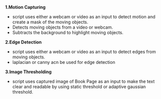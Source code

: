 **1.Motion Capturing**

- script uses either a webcam or video as an input to detect motion and create a mask of the moving objects.
- Detects moving objects from a video or webcam.
- Subtracts the background to highlight moving objects.

**2.Edge Detection**

- script uses either a webcam or video as an input to detect edges from moving objects.
- laplacian or canny acn be used for edge detection
  
**3.Image Thresholding**

- script uses captured image of Book Page as an input to make the text clear and readable by using static threshold or adaptive gaussian threshold.
  